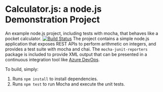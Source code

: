 Calculator.js: a node.js Demonstration Project
==============================================
An example node.js project, including tests with mocha, that behaves like
a pocket calculator.
[![Build Status](https://rrafaelsr.visualstudio.com/Parts%20Unlimited/_apis/build/status/rrafaelsr.calculator?branchName=master)](https://rrafaelsr.visualstudio.com/Parts%20Unlimited/_build/latest?definitionId=3&branchName=master)
The project contains a simple node.js application that exposes REST APIs
to perform arithmetic on integers, and provides a test suite with mocha
and chai.  The `mocha-junit-reporters` package is included to provide XML
output that can be presented in a continuous integration tool like
[Azure DevOps](https://azure.com/devops).

To build, simply:

1. Runs `npm install` to install dependencies.
2. Runs `npm test` to run Mocha and execute the unit tests.

